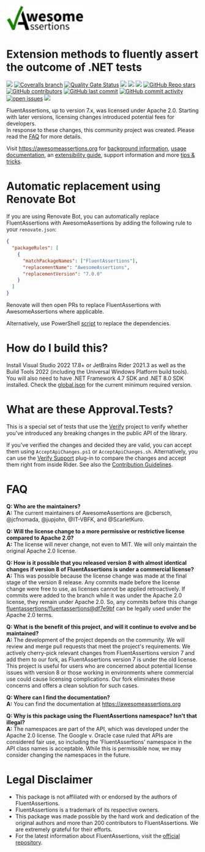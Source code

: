 <img src="docs/assets/images/awesomeassertions-banner-responsive.svg" width="40%" />

# Extension methods to fluently assert the outcome of .NET tests
[![](https://img.shields.io/github/actions/workflow/status/AwesomeAssertions/AwesomeAssertions/build.yml?branch=support-7.0)](https://github.com/AwesomeAssertions/AwesomeAssertions/actions?query=branch%3Asupport-7.0)
[![Coveralls branch](https://img.shields.io/coverallsCoverage/github/AwesomeAssertions/AwesomeAssertions?branch=support-7.0)](https://coveralls.io/github/AwesomeAssertions/AwesomeAssertions?branch=support-7.0)
[![Quality Gate Status](https://sonarcloud.io/api/project_badges/measure?project=AwesomeAssertions_AwesomeAssertions&metric=alert_status)](https://sonarcloud.io/summary/new_code?id=AwesomeAssertions_AwesomeAssertions)
[![](https://img.shields.io/github/release/AwesomeAssertions/AwesomeAssertions.svg?label=latest%20release&color=007edf)](https://github.com/AwesomeAssertions/AwesomeAssertions/releases/latest)
[![](https://img.shields.io/nuget/dt/AwesomeAssertions.svg?label=downloads&color=007edf&logo=nuget)](https://www.nuget.org/packages/AwesomeAssertions)
[![](https://img.shields.io/librariesio/dependents/nuget/AwesomeAssertions.svg?label=dependent%20libraries)](https://libraries.io/nuget/AwesomeAssertions)
[![GitHub Repo stars](https://img.shields.io/github/stars/AwesomeAssertions/AwesomeAssertions)](https://github.com/AwesomeAssertions/AwesomeAssertions/stargazers)
[![GitHub contributors](https://img.shields.io/github/contributors/AwesomeAssertions/AwesomeAssertions)](https://github.com/fluentassertions/AwesomeAssertions/graphs/contributors)
[![GitHub last commit](https://img.shields.io/github/last-commit/AwesomeAssertions/AwesomeAssertions)](https://github.com/AwesomeAssertions/AwesomeAssertions)
[![GitHub commit activity](https://img.shields.io/github/commit-activity/m/AwesomeAssertions/AwesomeAssertions)](https://github.com/AwesomeAssertions/AwesomeAssertions/graphs/commit-activity)
[![open issues](https://img.shields.io/github/issues/AwesomeAssertions/AwesomeAssertions)](https://github.com/AwesomeAssertions/AwesomeAssertions/issues)
![](https://img.shields.io/badge/release%20strategy-githubflow-orange.svg)

FluentAssertions, up to version 7.x, was licensed under Apache 2.0. Starting with later versions, licensing changes introduced potential fees for developers.  
In response to these changes, this community project was created. Please read the [FAQ](#FAQ) for more details.

Visit https://awesomeassertions.org for [background information](https://awesomeassertions.org/about/), [usage documentation](https://awesomeassertions.org/introduction), an [extensibility guide](https://awesomeassertions.org/extensibility/), support information and more [tips & tricks](https://awesomeassertions.org/tips/).

# Automatic replacement using Renovate Bot

If you are using Renovate Bot, you can automatically replace FluentAssertions with AwesomeAssertions by adding the
following rule to your `renovate.json`:

```json
{
  "packageRules": [
    {
      "matchPackageNames": ["FluentAssertions"],
      "replacementName": "AwesomeAssertions",
      "replacementVersion": "7.0.0"
    }
  ]
}
```

Renovate will then open PRs to replace FluentAssertions with AwesomeAssertions where applicable.

Alternatively, use PowerShell [script](https://github.com/AwesomeAssertions/AwesomeAssertions/discussions/6) to replace the dependencies.

# How do I build this?
Install Visual Studio 2022 17.8+ or JetBrains Rider 2021.3 as well as the Build Tools 2022 (including the Universal Windows Platform build tools). You will also need to have .NET Framework 4.7 SDK and .NET 8.0 SDK installed. Check the [global.json](global.json) for the current minimum required version.

# What are these Approval.Tests?
This is a special set of tests that use the [Verify](https://github.com/VerifyTests/Verify) project to verify whether you've introduced any breaking changes in the public API of the library.

If you've verified the changes and decided they are valid, you can accept them  using `AcceptApiChanges.ps1` or `AcceptApiChanges.sh`. Alternatively, you can use the [Verify Support](https://plugins.jetbrains.com/plugin/17240-verify-support) plug-in to compare the changes and accept them right from inside Rider. See also the [Contribution Guidelines](CONTRIBUTING.md).

# FAQ

**Q: Who are the maintainers?**  
**A:** The current maintainers of AwesomeAssertions are @cbersch, @jcfnomada, @jupjohn, @IT-VBFK, and @ScarletKuro.

**Q: Will the license change to a more permissive or restrictive license compared to Apache 2.0?**  
**A:** The license will never change, not even to MIT. We will only maintain the original Apache 2.0 license.

**Q: How is it possible that you released version 8 with almost identical changes if version 8 of FluentAssertions is under a commercial license?**  
**A:** This was possible because the license change was made at the final stage of the version 8 release. Any commits made before the license change were free to use, as licenses cannot be applied retroactively. If commits were added to the branch while it was under the Apache 2.0 license, they remain under Apache 2.0. So, any commits before this change [fluentassertions/fluentassertions@df7e9bf](https://github.com/fluentassertions/fluentassertions/commit/df7e9bf8305ef5e26ae58fe4142f8d1b6c4fc4af) can be legally used under the Apache 2.0 terms.

**Q: What is the benefit of this project, and will it continue to evolve and be maintained?**  
**A:** The development of the project depends on the community. We will review and merge pull requests that meet the project's requirements. We actively cherry-pick relevant changes from FluentAssertions version 7 and add them to our fork, as FluentAssertions version 7 is under the old license.  
This project is useful for users who are concerned about potential license issues with version 8 or those working in environments where commercial use could cause licensing complications. Our fork eliminates these concerns and offers a clean solution for such cases.

**Q: Where can I find the documentation?**  
**A:** You can find the documentation at https://awesomeassertions.org

**Q: Why is this package using the FluentAssertions namespace? Isn't that illegal?**  
**A:** The namespaces are part of the API, which was developed under the Apache 2.0 license. The Google v. Oracle case ruled that APIs are considered fair use, so including the 'FluentAssertions' namespace in the API class names is acceptable. While this is permissible now, we may consider changing the namespaces in the future.


# Legal Disclaimer

- This package is not affiliated with or endorsed by the authors of FluentAssertions.
- FluentAssertions is a trademark of its respective owners.
- This package was made possible by the hard work and dedication of the original authors and more than 200 contributors to FluentAssertions. We are extremely grateful for their efforts.
- For the latest information about FluentAssertions, visit the [official repository](https://github.com/fluentassertions/fluentassertions).
